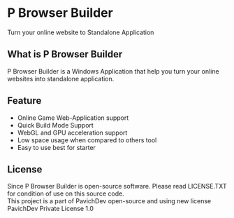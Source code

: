 # P Browser Builder
Turn your online website to Standalone Application
## What is P Browser Builder
P Browser Builder is a Windows Application that help you turn your online websites into standalone application.
## Feature
* Online Game Web-Application support
* Quick Build Mode Support
* WebGL and GPU acceleration support
* Low space usage when compared to others tool
* Easy to use best for starter
## License
Since P Browser Builder is open-source software. Please read LICENSE.TXT for condition of use on this source code. \
This project is a part of PavichDev open-source and using new license PavichDev Private License 1.0
